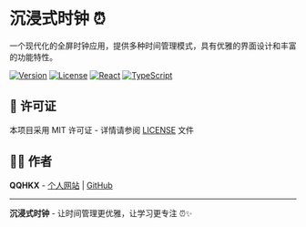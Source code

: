 # 沉浸式时钟 ⏰

一个现代化的全屏时钟应用，提供多种时间管理模式，具有优雅的界面设计和丰富的功能特性。

[![Version](https://img.shields.io/badge/version-3.3.6-blue.svg)](https://github.com/QQHKX/immersive-clock)
[![License](https://img.shields.io/badge/license-MIT-green.svg)](LICENSE)
[![React](https://img.shields.io/badge/React-18.2.0-61dafb.svg)](https://reactjs.org/)
[![TypeScript](https://img.shields.io/badge/TypeScript-4.9.3-blue.svg)](https://www.typescriptlang.org/)


## 📄 许可证

本项目采用 MIT 许可证 - 详情请参阅 [LICENSE](LICENSE) 文件

## 👨‍💻 作者

**QQHKX** - [个人网站](https://qqhkx.com) | [GitHub](https://github.com/QQHKX)


---

**沉浸式时钟** - 让时间管理更优雅，让学习更专注 ⏰✨
